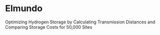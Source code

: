# Elmundo
Optimizing Hydrogen Storage by Calculating Transmission Distances and Comparing Storage Costs for 50,000 Sites
